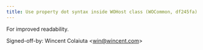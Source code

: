 ```yaml
---
title: Use property dot syntax inside WOHost class (WOCommon, df245fa)
---
```


For improved readability.

Signed-off-by: Wincent Colaiuta &lt;win@wincent.com&gt;
